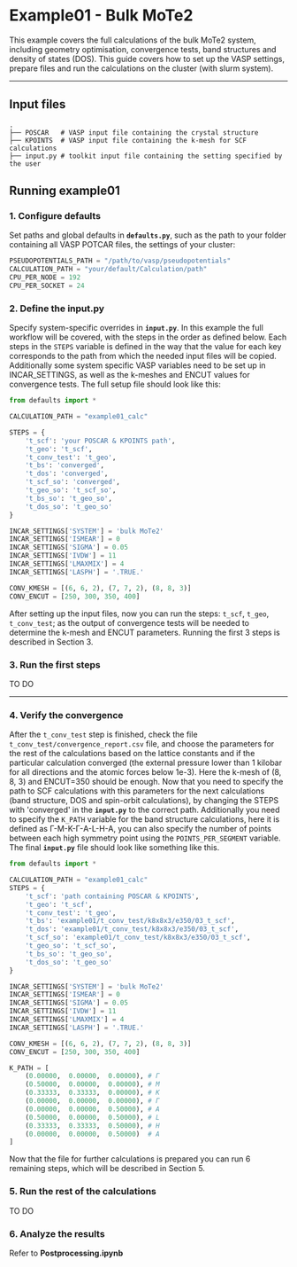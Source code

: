 # Example01 - Bulk MoTe2

This example covers the full calculations of the bulk MoTe2 system, including geometry optimisation, convergence tests, band structures and density of states (DOS).
This guide covers how to set up the VASP settings, prepare files and run the calculations on the cluster (with slurm system).

---

## Input files

```
.
├── POSCAR   # VASP input file containing the crystal structure
├── KPOINTS  # VASP input file containing the k-mesh for SCF calculations
├── input.py # toolkit input file containing the setting specified by the user
```

## Running example01

### 1. Configure defaults
Set paths and global defaults in **`defaults.py`**, such as the path to your folder containing all VASP POTCAR files, the settings of your cluster:

```python
PSEUDOPOTENTIALS_PATH = "/path/to/vasp/pseudopotentials"
CALCULATION_PATH = "your/default/Calculation/path"
CPU_PER_NODE = 192
CPU_PER_SOCKET = 24
```

### 2. Define the input.py
Specify system-specific overrides in **`input.py`**. In this example the full workflow will be covered, with the steps in the order as defined below. Each steps in the `STEPS` variable is defined in the way that the value for each key corresponds to the path from which the needed input files will be copied. Additionally some system specific VASP variables need to be set up in INCAR_SETTINGS, as well as the k-meshes and ENCUT values for convergence tests. The full setup file should look like this:

```python
from defaults import *

CALCULATION_PATH = "example01_calc"

STEPS = {
    't_scf': 'your POSCAR & KPOINTS path',    
    't_geo': 't_scf',
    't_conv_test': 't_geo',
    't_bs': 'converged',
    't_dos': 'converged',
    't_scf_so': 'converged',
    't_geo_so': 't_scf_so',
    't_bs_so': 't_geo_so',
    't_dos_so': 't_geo_so'
}

INCAR_SETTINGS['SYSTEM'] = 'bulk MoTe2'
INCAR_SETTINGS['ISMEAR'] = 0
INCAR_SETTINGS['SIGMA'] = 0.05
INCAR_SETTINGS['IVDW'] = 11
INCAR_SETTINGS['LMAXMIX'] = 4
INCAR_SETTINGS['LASPH'] = '.TRUE.'

CONV_KMESH = [(6, 6, 2), (7, 7, 2), (8, 8, 3)] 
CONV_ENCUT = [250, 300, 350, 400]
```
After setting up the input files, now you can run the steps: `t_scf`, `t_geo`, `t_conv_test`; as the output of convergence tests will be needed to determine the k-mesh and ENCUT parameters. Running the first 3 steps is described in Section 3.

### 3. Run the first steps
TO DO

---

### 4. Verify the convergence
After the `t_conv_test` step is finished, check the file `t_conv_test/convergence_report.csv` file, and choose the parameters for the rest of the calculations based on the lattice constants and if the particular calculation converged (the external pressure lower than 1 kilobar for all directions and the atomic forces below 1e-3). Here the k-mesh of (8, 8, 3) and ENCUT=350 should be enough. Now that you need to specify the path to SCF calculations with this parameters for the next calculations (band structure, DOS and spin-orbit calculations), by changing the STEPS with 'converged' in the **`input.py`** to the correct path. Additionally you need to specify the `K_PATH` variable for the band structure calculations, here it is defined as Γ-M-K-Γ-A-L-H-A, you can also specify the number of points between each high symmetry point using the `POINTS_PER_SEGMENT` variable. The final **`input.py`** file should look like something like this.

```python
from defaults import *

CALCULATION_PATH = "example01_calc"
STEPS = {
    't_scf': 'path containing POSCAR & KPOINTS',    
    't_geo': 't_scf',
    't_conv_test': 't_geo',
    't_bs': 'example01/t_conv_test/k8x8x3/e350/03_t_scf',
    't_dos': 'example01/t_conv_test/k8x8x3/e350/03_t_scf',
    't_scf_so': 'example01/t_conv_test/k8x8x3/e350/03_t_scf',
    't_geo_so': 't_scf_so',
    't_bs_so': 't_geo_so',
    't_dos_so': 't_geo_so'
}

INCAR_SETTINGS['SYSTEM'] = 'bulk MoTe2'
INCAR_SETTINGS['ISMEAR'] = 0
INCAR_SETTINGS['SIGMA'] = 0.05
INCAR_SETTINGS['IVDW'] = 11
INCAR_SETTINGS['LMAXMIX'] = 4
INCAR_SETTINGS['LASPH'] = '.TRUE.'

CONV_KMESH = [(6, 6, 2), (7, 7, 2), (8, 8, 3)] 
CONV_ENCUT = [250, 300, 350, 400]

K_PATH = [
    (0.00000,  0.00000,  0.00000), # Γ
    (0.50000,  0.00000,  0.00000), # M 
    (0.33333,  0.33333,  0.00000), # K
    (0.00000,  0.00000,  0.00000), # Γ
    (0.00000,  0.00000,  0.50000), # A
    (0.50000,  0.00000,  0.50000), # L
    (0.33333,  0.33333,  0.50000), # H
    (0.00000,  0.00000,  0.50000)  # A
]
```
Now that the file for further calculations is prepared you can run 6 remaining steps, which will be described in Section 5.

### 5. Run the rest of the calculations
TO DO

### 6. Analyze the results
Refer to **Postprocessing.ipynb**


